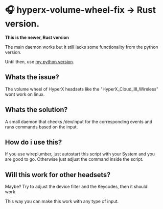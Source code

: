 # 🎧 hyperx-volume-wheel-fix -> Rust version.
**This is the newer, Rust version**

The main daemon works but it still lacks some functionality from the python version.

Until then, use [my python version](https://github.com/foelkdavid/hyperx-volume-wheel-fix/edit/main/README.md).

## Whats the issue?
The volume wheel of HyperX headsets like the "HyperX_Cloud_III_Wireless" wont work on linux.

## Whats the solution?
A small daemon that checks /dev/input for the corresponding events and runs commands based on the input.

## How do i use this?
If you use wireplumber, just autostart this script with your System and you are good to go.
Otherwise just adjust the command inside the script.

## Will this work for other headsets?
Maybe?
Try to adjust the device filter and the Keycodes, then it should work.

This way you can make this work with any type of input.
